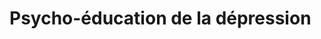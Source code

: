<!-- Title: Psycho-éducation de la dépression
     Menu: Pour les psychologues / Psycho-éducation
     Description: Fiche sur la psycho-éducation dans la dépression -->

# Psycho-éducation de la dépression

<object class="schema" type="image/svg+xml" data="{ASSET:psycho/depression.svg}"></object>

